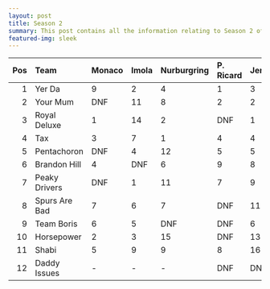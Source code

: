 ```yaml
---
layout: post
title: Season 2
summary: This post contains all the information relating to Season 2 of Formula j!
featured-img: sleek
---
```

|   Pos | Team          | Monaco   | Imola   | Nurburgring   | P. Ricard   | Jerez   |   Bahrain | Sepang   | Bathurst   | Tahiti   | R. Hills   | Talladega   | Interlagos   |   Points |
|------:|:--------------|:---------|:--------|:--------------|:------------|:--------|----------:|:---------|:-----------|:---------|:-----------|:------------|:-------------|---------:|
|     1 | Yer Da        | 9        | 2       | 4             | 1           | 3       |         1 | 1        | 1          | 1        | 7          | 2           | 1            |      200 |
|     2 | Your Mum      | DNF      | 11      | 8             | 2           | 2       |         2 | 3        | 2          | 4        | 1          | 1           | 6            |      137 |
|     3 | Royal Deluxe  | 1        | 14      | 2             | DNF         | 1       |         5 | 13       | 8          | DNF      | 5          | 3           | 5            |      122 |
|     4 | Tax           | 3        | 7       | 1             | 4           | 4       |        15 | 4        | 9          | 5        | 6          | DNQ         | 14           |       94 |
|     5 | Pentachoron   | DNF      | 4       | 12            | 5           | 5       |        18 | 5        | 3          | DNF      | 4          | 8           | 2            |       89 |
|     6 | Brandon Hill  | 4        | DNF     | 6             | 9           | 8       |        10 | 12       | 4          | 3        | 11         | 6           | 11           |       60 |
|     7 | Peaky Drivers | DNF      | 1       | 11            | 7           | 9       |        17 | 9        | 5          | DNF      | 2          | 11          | 9            |       55 |
|     8 | Spurs Are Bad | 7        | 6       | 7             | DNF         | 11      |        13 | 11       | 5          | DNF      | 10         | 5           | 4            |       55 |
|     9 | Team Boris    | 6        | 5       | DNF           | DNF         | 6       |         8 | 7        | 7          | 2        | 9          | DNF         | DNF          |       54 |
|    10 | Horsepower    | 2        | 3       | 15            | DNF         | 13      |         6 | 16       | DNF        | DNF      | 14         | 7           | DNF          |       52 |
|    11 | Shabi         | 5        | 9       | 9             | 8           | 16      |        12 | 14       | DNF        | DNF      | 17         | 9           | 12           |       25 |
|    12 | Daddy Issues  | -        | -       | -             | DNF         | DNF     |        11 | DNF      | DNF        | DNF      | DNF        | DNF         | DNQ          |        0 |